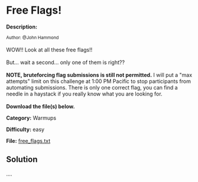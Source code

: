 # Free Flags!

**Description:**

<small>Author: @John Hammond</small><br><br>WOW!! Look at all these free flags!!  <br><br> But... wait a second... only one of them is right?? <br><br> <b>NOTE, bruteforcing flag submissions is still not permitted.</b>  I will put a "max attempts" limit on this challenge at 1:00 PM Pacific to stop participants from automating submissions. There is only one correct flag, you can find a needle in a haystack if you really know what you are looking for. <br><br> <b>Download the file(s) below.</b>


**Category:** Warmups

**Difficulty:** easy

**File:** [free_flags.txt](free_flags.txt)

## Solution

....

